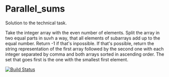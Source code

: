 # Parallel_sums
Solution to the technical task.

Take the integer array with the even number of elements. Split the array
in two equal parts in suvh a way, that all elements of subarrays add up to the equal number.
Return -1 if that's inpossible.
If that's possible, return the string representation of the first array followed by the second one with
each integer separated by comma and both arrays sorted in ascending order. The set that goes first is the one with the 
smallest first element.

[![Build Status](https://travis-ci.com/oshkola/Parallel_sums.svg?branch=main)](https://travis-ci.com/oshkola/Parallel_sums)
